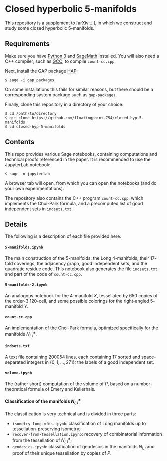 # Closed hyperbolic 5-manifolds

This repository is a supplement to [arXiv:...], in which we construct and study some closed hyperbolic $5$-manifolds.

## Requirements

Make sure you have [Python 3](https://www.python.org/) and [SageMath](https://www.sagemath.org/) installed.
You will also need a C++ compiler, such as [GCC](https://gcc.gnu.org/), to compile `count-cc.cpp`.

Next, install the GAP package [HAP](https://www.gap-system.org/Packages/hap.html):

```
$ sage -i gap_packages
```

On some installations this fails for similar reasons, but there should be a corresponding system package such as `gap-packages`.

Finally, clone this repository in a directory of your choice:

```
$ cd /path/to/directory
$ git clone https://github.com/floatingpoint-754/closed-hyp-5-manifolds
$ cd closed-hyp-5-manifolds
```

## Contents

This repo provides various Sage notebooks, containing computations and technical proofs referenced in the paper.
It is recommended to use the JupyterLab notebook:

```
$ sage -n jupyterlab
```

A browser tab will open, from which you can open the notebooks (and do your own experimentations).

The repository also contains the C++ program `count-cc.cpp`, which implements the Choi-Park formula,
and a precomputed list of good independent sets in `indsets.txt`.

## Details

The following is a description of each file provided here:

#### `5-manifolds.ipynb`
The main construction of the $5$-manifolds: the Long $4$-manifolds, their $17$-fold coverings, the adjacency graph, good independent sets, and the quadratic residue code.
This notebook also generates the file `indsets.txt` and part of the code of `count-cc.cpp`.

#### `5-manifolds-2.ipynb`
An analogous notebook for the $4$-manifold $X$, tessellated by $650$ copies of the order-$3$ $120$-cell, and some possible colorings for the right-angled $5$-manifold $Y$.

#### `count-cc.cpp`
An implementation of the Choi-Park formula, optimized specifically for the manifolds $N_{i,I}^\pm$.

#### `indsets.txt`
A text file containing $200054$ lines, each containing $17$ sorted and space-separated integers in $\{0, 1, \dots, 271\}$: the labels of a good independent set.

#### `volume.ipynb`
The (rather short) computation of the volume of $P$, based on a number-theoretical formula of Emery and Kellerhals.

#### Classification of the manifolds $N_{i,I}^\pm$
The classification is very technical and is divided in three parts:
- `isometry-long-mfds.ipynb`: classification of Long manifolds up to tessellation-preserving isometry;
- `recover-from-tessellation.ipynb`: recovery of combinatorial information from the tessellation of $N_{i,I}^\pm$;
- `geodesics.ipynb`: classification of geodesics in the manifolds $N_{i,I}$ and proof of their unique tessellation by copies of $P$.
